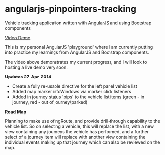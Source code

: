 # angularjs-pinpointers-tracking
Vehicle tracking application written with AngularJS and using Bootstrap components

[Video Demo](http://screencast-o-matic.com/watch/cof0offV6O)

This is my personal AngularJS 'playground' where I am currently putting into practice my learnings from AngularJS and Bootstrap components.

The video above demonstrates my current progress, and I will look to hosting a live demo very soon.

**Updates 27-Apr-2014**

- Create a fully re-usable directive for the left panel vehicle list
- Added map marker infoWindows via marker click listeners
- Added in journey status 'pips' to the vehicle list items (green - in journey, red - out of journey\parked)

**Road Map**

Planning to make use of ngRoute, and provide drill-through capability to the vehicle list. So on selecting a vehicle, this will replace the list, with a new view containing any journeys the vehicle has performed, and a further select of a journey item will replace with another view containing the individual events making up that journey which can also be reviewed on the map.
